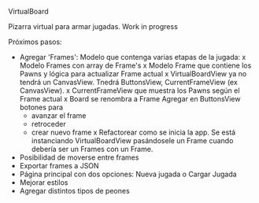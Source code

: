 VirtualBoard

Pizarra virtual para armar jugadas. Work in progress

Próximos pasos:
 - Agregar 'Frames': Modelo que contenga varias etapas de la jugada:
    x   Modelo Frames con array de Frame's
    x   Modelo Frame que contiene los Pawns y lógica para actualizar Frame actual
    x   VirtualBoardView ya no tendrá un CanvasView. Tnedrá ButtonsView, CurrentFrameView (ex CanvasView).
    x   CurrentFrameView que muestra los Pawns según el Frame actual
    x   Board se renombra a Frame
    Agregar en ButtonsView botones para 
      - avanzar el frame
      - retroceder
      - crear nuevo frame
    x   Refactorear como se inicia la app. Se está instanciando VirtualBoardView pasándosele un Frame cuando debería ser un Frames con un Frame.
 - Posibilidad de moverse entre frames
 - Exportar frames a JSON
 - Página principal con dos opciones: Nueva jugada o Cargar Jugada
 - Mejorar estilos
 - Agregar distintos tipos de peones